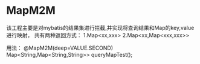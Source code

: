 # MapM2M

该工程主要是对mybatis的结果集进行拦截,并实现将查询结果和Map的key,value进行映射，
共有两种返回方式：
  1.Map<xx,xxx>
  2.Map<xx,Map<xxx,xxx>>
  
 用法：
  @MapM2M(deep=VALUE.SECOND)
  Map<String,Map<String,String>> queryMapTest();
